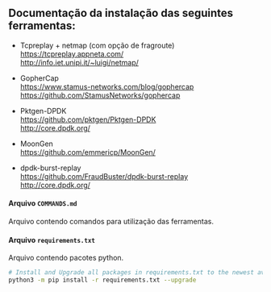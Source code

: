 ## Documentação da instalação das seguintes ferramentas:

- Tcpreplay + netmap (com opção de fragroute)  
https://tcpreplay.appneta.com/  
http://info.iet.unipi.it/~luigi/netmap/  

- GopherCap  
https://www.stamus-networks.com/blog/gophercap  
https://github.com/StamusNetworks/gophercap

- Pktgen-DPDK  
https://github.com/pktgen/Pktgen-DPDK  
http://core.dpdk.org/  

- MoonGen  
https://github.com/emmericp/MoonGen/

- dpdk-burst-replay  
https://github.com/FraudBuster/dpdk-burst-replay  
http://core.dpdk.org/  

#### Arquivo `COMMANDS.md`
Arquivo contendo comandos para utilização das ferramentas.

#### Arquivo `requirements.txt` 
Arquivo contendo pacotes python.

```bash
# Install and Upgrade all packages in requirements.txt to the newest available version. 
python3 -m pip install -r requirements.txt --upgrade
```
